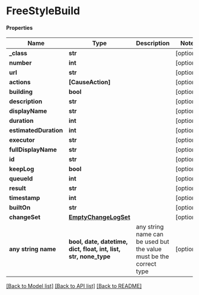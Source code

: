 # FreeStyleBuild

#### Properties
Name | Type | Description | Notes
------------ | ------------- | ------------- | -------------
**_class** | **str** |  | [optional] 
**number** | **int** |  | [optional] 
**url** | **str** |  | [optional] 
**actions** | **[CauseAction]** |  | [optional] 
**building** | **bool** |  | [optional] 
**description** | **str** |  | [optional] 
**displayName** | **str** |  | [optional] 
**duration** | **int** |  | [optional] 
**estimatedDuration** | **int** |  | [optional] 
**executor** | **str** |  | [optional] 
**fullDisplayName** | **str** |  | [optional] 
**id** | **str** |  | [optional] 
**keepLog** | **bool** |  | [optional] 
**queueId** | **int** |  | [optional] 
**result** | **str** |  | [optional] 
**timestamp** | **int** |  | [optional] 
**builtOn** | **str** |  | [optional] 
**changeSet** | [**EmptyChangeLogSet**](EmptyChangeLogSet.md) |  | [optional] 
**any string name** | **bool, date, datetime, dict, float, int, list, str, none_type** | any string name can be used but the value must be the correct type | [optional]

[[Back to Model list]](../README.md#documentation-for-models) [[Back to API list]](../README.md#documentation-for-api-endpoints) [[Back to README]](../README.md)

